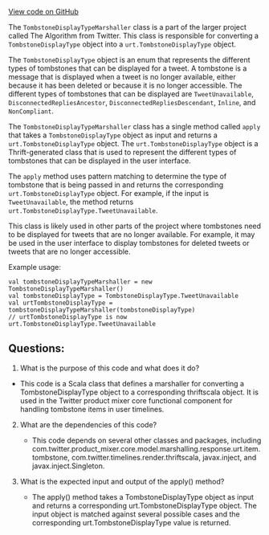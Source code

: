 [View code on GitHub](https://github.com/misbahsy/the-algorithm/product-mixer/core/src/main/scala/com/twitter/product_mixer/core/functional_component/marshaller/response/urt/item/tombstone/TombstoneDisplayTypeMarshaller.scala)

The `TombstoneDisplayTypeMarshaller` class is a part of the larger project called The Algorithm from Twitter. This class is responsible for converting a `TombstoneDisplayType` object into a `urt.TombstoneDisplayType` object. 

The `TombstoneDisplayType` object is an enum that represents the different types of tombstones that can be displayed for a tweet. A tombstone is a message that is displayed when a tweet is no longer available, either because it has been deleted or because it is no longer accessible. The different types of tombstones that can be displayed are `TweetUnavailable`, `DisconnectedRepliesAncestor`, `DisconnectedRepliesDescendant`, `Inline`, and `NonCompliant`. 

The `TombstoneDisplayTypeMarshaller` class has a single method called `apply` that takes a `TombstoneDisplayType` object as input and returns a `urt.TombstoneDisplayType` object. The `urt.TombstoneDisplayType` object is a Thrift-generated class that is used to represent the different types of tombstones that can be displayed in the user interface. 

The `apply` method uses pattern matching to determine the type of tombstone that is being passed in and returns the corresponding `urt.TombstoneDisplayType` object. For example, if the input is `TweetUnavailable`, the method returns `urt.TombstoneDisplayType.TweetUnavailable`. 

This class is likely used in other parts of the project where tombstones need to be displayed for tweets that are no longer available. For example, it may be used in the user interface to display tombstones for deleted tweets or tweets that are no longer accessible. 

Example usage:

```
val tombstoneDisplayTypeMarshaller = new TombstoneDisplayTypeMarshaller()
val tombstoneDisplayType = TombstoneDisplayType.TweetUnavailable
val urtTombstoneDisplayType = tombstoneDisplayTypeMarshaller(tombstoneDisplayType)
// urtTombstoneDisplayType is now urt.TombstoneDisplayType.TweetUnavailable
```
## Questions: 
 1. What is the purpose of this code and what does it do?
   - This code is a Scala class that defines a marshaller for converting a TombstoneDisplayType object to a corresponding thriftscala object. It is used in the Twitter product mixer core functional component for handling tombstone items in user timelines.
   
2. What are the dependencies of this code?
   - This code depends on several other classes and packages, including com.twitter.product_mixer.core.model.marshalling.response.urt.item.tombstone, com.twitter.timelines.render.thriftscala, javax.inject, and javax.inject.Singleton.
   
3. What is the expected input and output of the apply() method?
   - The apply() method takes a TombstoneDisplayType object as input and returns a corresponding urt.TombstoneDisplayType object. The input object is matched against several possible cases and the corresponding urt.TombstoneDisplayType value is returned.
